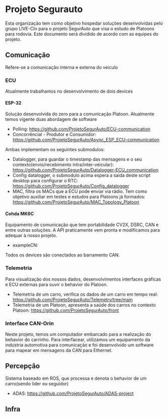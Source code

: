 # Projeto Segurauto

Esta organização tem como objetivo hospedar soluções desenvolvidas pelo grupo LIVE-CIn para o projeto SegurAuto que visa o estudo de Platoons para rodovia. Este documento será dividido de acordo com as equipes do projeto.

## Comunicação
Refere-se a comunicação interna e externa do veiculo

### ECU
Atualmente trabalhamos no desenvolvimento de dois devices

#### ESP-32
Solução desenvolvida do zero para a comunicação Platoon. Atualmente temos vigente duas abordagem de software

- Polling: https://github.com/ProjetoSegurAuto/ECU-communication
- Concorrêncial - Produtor e Consumidor: https://github.com/ProjetoSegurAuto/Async_ESP_ECU-communication

Ambas implementam os seguintes submodulos:

- Datalogger, para guardar o timestamp das mensagens e o seu contexto(envio/recebimento intra/inter-veicular): https://github.com/ProjetoSegurAuto/Datalogger-ECU_communication
- Config datalogger, o submodulo acima espera a saida deste script desktop para configurar o RTC: https://github.com/ProjetoSegurAuto/Config_datalogger
- MAC, filtra os MACs que a ECU pode enviar via rádio. Tem como objetivo auxiliar em testes e estudos para Platoons já formados: https://github.com/ProjetoSegurAuto/MAC_Topology_Platoon

#### Cohda MK6C
Equipamento de comunicação que tem portabilidade CV2X, DSRC, CAN e entre outras soluções. A API praticamente vem pronta e modificamos para adequar à nosso projeto.

- exampleCN:

Todos os devices são conectados ao barramento CAN.

### Telemetria
Para visualização dos nossos dados, desenvolvimentos interfaces gráficas e ECU externas para ouvir o behavior do Platoon.

- Telemetria de um carro, verifica os dados de um carro em tempo real: https://github.com/ProjetoSegurAuto/Telemetry/tree/main
- Telemetria de um Platoon, apresenta a saúde dos carros no contexto Platoon: https://github.com/ProjetoSegurAuto/front

### Interface CAN-Orin
Neste projeto, temos um computador embarcado para a realização do behavior do carrinho. Para interfacear, utilizamos um equipamento da industria automotiva para comunicação e foi desenvolvido um software para mapear em mensagens da CAN para Ethernet. 

## Percepção
Sistema baseado em ROS, que processa e denota o behavior de um carro(sendo lider ou seguidor) 

- ADAS: https://github.com/ProjetoSegurAuto/ADAS-project

## Infra
